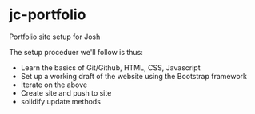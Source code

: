 # jc-portfolio
Portfolio site setup for Josh

The setup proceduer we'll follow is thus:

- Learn the basics of Git/Github, HTML, CSS, Javascript
- Set up a working draft of the website using the Bootstrap framework
- Iterate on the above
- Create site and push to site
- solidify update methods

